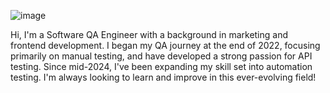 ![image](https://github.com/hannavas2022/hannavas2022/assets/112612098/3ecb01cd-b59a-4802-a5d6-21da90057ba9)

Hi, I'm a Software QA Engineer with a background in marketing and frontend development. I began my QA journey at the end of 2022, focusing primarily on manual testing, and have developed a strong passion for API testing. Since mid-2024, I've been expanding my skill set into automation testing. I'm always looking to learn and improve in this ever-evolving field!


